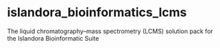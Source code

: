 islandora_bioinformatics_lcms
=============================

The liquid chromatography–mass spectrometry (LCMS) solution pack for the Islandora Bioinformatic Suite
